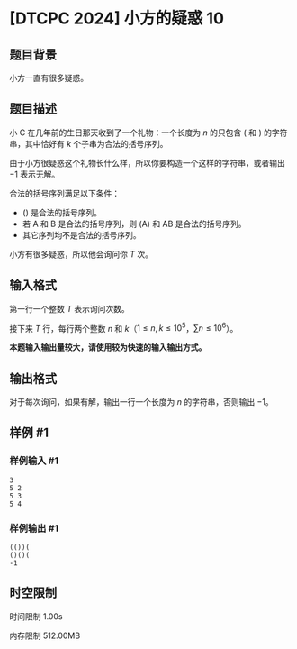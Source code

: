 # [DTCPC 2024] 小方的疑惑 10

## 题目背景

小方一直有很多疑惑。

## 题目描述

小 C 在几年前的生日那天收到了一个礼物：一个长度为 $n$ 的只包含 $\text{(}$ 和 $\text{)}$ 的字符串，其中恰好有 $k$ 个子串为合法的括号序列。

由于小方很疑惑这个礼物长什么样，所以你要构造一个这样的字符串，或者输出 $-1$ 表示无解。

合法的括号序列满足以下条件：

- $\text{()}$ 是合法的括号序列。
- 若 $\text{A}$ 和 $\text{B}$ 是合法的括号序列，则 $\text{(A)}$ 和 $\text{AB}$ 是合法的括号序列。
- 其它序列均不是合法的括号序列。

小方有很多疑惑，所以他会询问你 $T$ 次。

## 输入格式

第一行一个整数 $T$ 表示询问次数。

接下来 $T$ 行，每行两个整数 $n$ 和 $k$（$1\le n,k \le 10^5$，$\sum n\le 10^6$）。

**本题输入输出量较大，请使用较为快速的输入输出方式。**

## 输出格式

对于每次询问，如果有解，输出一行一个长度为 $n$ 的字符串，否则输出 $-1$。

## 样例 #1

### 样例输入 #1

```
3
5 2
5 3
5 4
```

### 样例输出 #1

```
(())(
()()(
-1
```

## 时空限制



时间限制
1.00s

内存限制
512.00MB